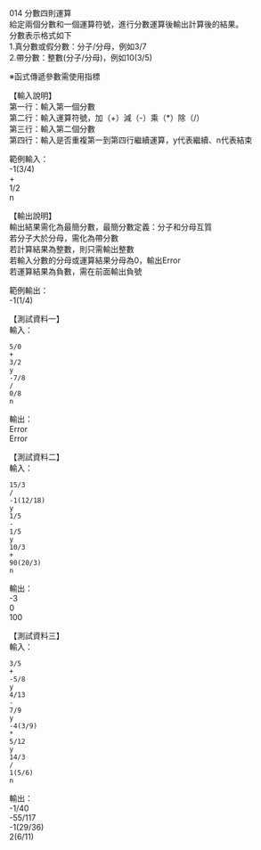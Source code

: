 014 分數四則運算  
給定兩個分數和一個運算符號，進行分數運算後輸出計算後的結果。  
分數表示格式如下  
1.真分數或假分數：分子/分母，例如3/7  
2.帶分數：整數(分子/分母)，例如10(3/5)  
  
※函式傳遞參數需使用指標  
  
【輸入說明】  
第一行：輸入第一個分數  
第二行：輸入運算符號，加（+）減（-）乘（*）除（/）  
第三行：輸入第二個分數  
第四行：輸入是否重複第一到第四行繼續運算，y代表繼續、n代表結束  
  
範例輸入：  
-1(3/4)  
+  
1/2  
n  
  
【輸出說明】  
輸出結果需化為最簡分數，最簡分數定義：分子和分母互質  
若分子大於分母，需化為帶分數  
若計算結果為整數，則只需輸出整數  
若輸入分數的分母或運算結果分母為0，輸出Error  
若運算結果為負數，需在前面輸出負號  
  
範例輸出：  
-1(1/4)  
  
【測試資料一】  
輸入：  
```
5/0  
+  
3/2  
y  
-7/8  
/  
0/8  
n
```
  
輸出：  
Error  
Error  


【測試資料二】  
輸入：  
```
15/3  
/  
-1(12/18)  
y  
1/5  
-  
1/5  
y  
10/3  
+  
90(20/3)  
n
```
  
輸出：  
-3  
0  
100  
  
【測試資料三】  
輸入：  
```
3/5  
+  
-5/8  
y  
4/13  
-  
7/9  
y  
-4(3/9)  
*  
5/12  
y  
14/3  
/  
1(5/6)  
n
```
  
輸出：  
-1/40  
-55/117  
-1(29/36)  
2(6/11)  
